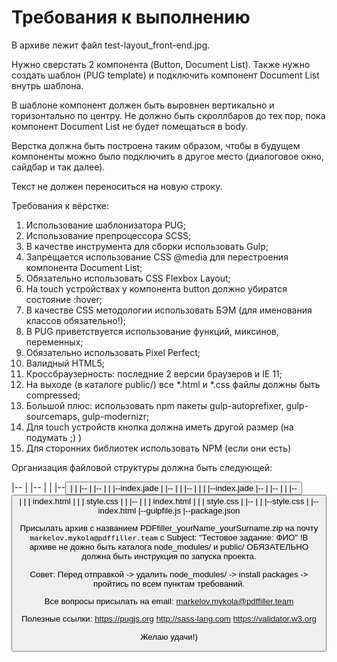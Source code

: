 # Требования к выполнению

В архиве лежит файл test-layout_front-end.jpg.

Нужно сверстать 2 компонента (Button, Document List). Также нужно создать шаблон (PUG template) и подключить компонент Document List внутрь шаблона.

В шаблоне компонент должен быть выровнен вертикально и горизонтально по центру. Не должно быть скроллбаров до тех пор, пока компонент Document List не будет помещаться в body.

Верстка должна быть построена таким образом, чтобы в будущем компоненты можно было подключить в другое место (диалоговое окно, сайдбар и так далее).

Текст не должен переноситься на новую строку.

Требования к вёрстке:
1. Использование шаблонизатора PUG;
2. Использование препроцессора SCSS;
3. В качестве инструмента для сборки использовать Gulp;
4. Запрещается использование CSS @media для перестроения компонента Document List;
5. Обязательно использовать CSS Flexbox Layout;
6. На touch устройствах у компонента button должно убиратся состояние :hover;
7. В качестве CSS методологии использовать БЭМ (для именования классов обязательно!);
8. В PUG приветствуется использование функций, миксинов, переменных;
9. Обязательно использовать Pixel Perfect;
10. Валидный HTML5;
11. Кроссбраузерность: последние 2 версии браузеров и IE 11;
12. На выходе (в каталоге public/) все *.html и *.css файлы должны быть compressed;
13. Большой плюс: использовать npm пакеты gulp-autoprefixer, gulp-sourcemaps, gulp-modernizr;
14. Для touch устройств кнопка должна иметь другой размер (на подумать ;) )
15. Для сторонних библиотек использовать NPM (если они есть)

Организация файловой структуры должна быть следующей:

<Project Folder>
|--<dev>
|  |--<components>
|  |  |--<button>
|  |  |--<document-list>
|  |--<pages>
|  |  |--index.jade
|  |--<templates>
|  |  |--<default>
|  |  |  |--index.jade
|--<public>
|  |--<components>
|  |  |--<button>
|  |  |    index.html
|  |  |    style.css
|  |  |--<document-list>
|  |  |    index.html
|  |  |    style.css
|  |--<css>
|  |  |--style.css
|  |--index.html
|--gulpfile.js
|--package.json

Присылать архив с названием PDFfiller_yourName_yourSurname.zip на почту `markelov.mykola@pdffiller.team` с Subject: "Тестовое задание: ФИО"
!В архиве не дожно быть каталога node_modules/ и public/
ОБЯЗАТЕЛЬНО должна быть инструкция по запуска проекта.

Совет:
Перед отправкой -> удалить node_modules/ -> install packages -> пройтись по всем пунктам требований.

Все вопросы присылать на email: markelov.mykola@pdffiller.team

Полезные ссылки:
https://pugjs.org
http://sass-lang.com
https://validator.w3.org

Желаю удачи!)
